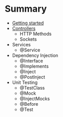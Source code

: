 # Summary

* [Getting started](README.md)
* [Controllers](controllers.md)
   * HTTP Methods
   * Sockets
* Services
   * @Service
* Dependency Injection
   * @Interface
   * @Implements
   * @Inject
   * @PostInject
* Unit Testing
   * @TestClass
   * @Mock
   * @InjectMocks
   * @Before
   * @Test

